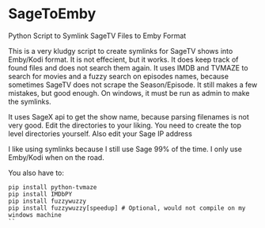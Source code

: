 # SageToEmby
Python Script to Symlink SageTV Files to Emby Format

This is a very kludgy script to create symlinks for SageTV shows into Emby/Kodi format. It is not effecient, but it works. It does keep track of found files and does not search them again. It uses IMDB and TVMAZE to search for movies and a fuzzy search on episodes names, because sometimes SageTV does not scrape the Season/Episode. It still makes a few mistakes, but good enough. On windows, it must be run as admin to make the symlinks.

It uses SageX api to get the show name, because parsing filenames is not very good.
Edit the directories to your liking. You need to create the top level directories yourself. Also edit your Sage IP address

I like using symlinks because I still use Sage 99% of the time. I only use Emby/Kodi when on the road.

You also have to:
```
pip install python-tvmaze
pip install IMDbPY
pip install fuzzywuzzy
pip install fuzzywuzzy[speedup] # Optional, would not compile on my windows machine
``
